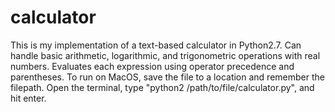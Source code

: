 # calculator
This is my implementation of a text-based calculator in Python2.7. Can handle basic arithmetic, logarithmic, and trigonometric operations with real numbers. Evaluates each expression using operator precedence and parentheses.
To run on MacOS, save the file to a location and remember the filepath. Open the terminal, type "python2 /path/to/file/calculator.py", and hit enter.
